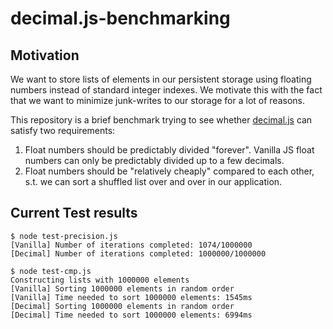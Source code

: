 # decimal.js-benchmarking

## Motivation

We want to store lists of elements in our persistent storage using floating numbers instead of standard integer indexes. We motivate this with the fact that we want to minimize junk-writes to our storage for a lot of reasons.

This repository is a brief benchmark trying to see whether [decimal.js](https://github.com/MikeMcl/decimal.js) can satisfy two requirements:

1. Float numbers should be predictably divided "forever". Vanilla JS float numbers can only be predictably divided up to a few decimals.
2. Float numbers should be "relatively cheaply" compared to each other, s.t. we can sort a shuffled list over and over in our application.

## Current Test results
```
$ node test-precision.js
[Vanilla] Number of iterations completed: 1074/1000000
[Decimal] Number of iterations completed: 1000000/1000000

$ node test-cmp.js
Constructing lists with 1000000 elements
[Vanilla] Sorting 1000000 elements in random order
[Vanilla] Time needed to sort 1000000 elements: 1545ms
[Decimal] Sorting 1000000 elements in random order
[Decimal] Time needed to sort 1000000 elements: 6994ms
```